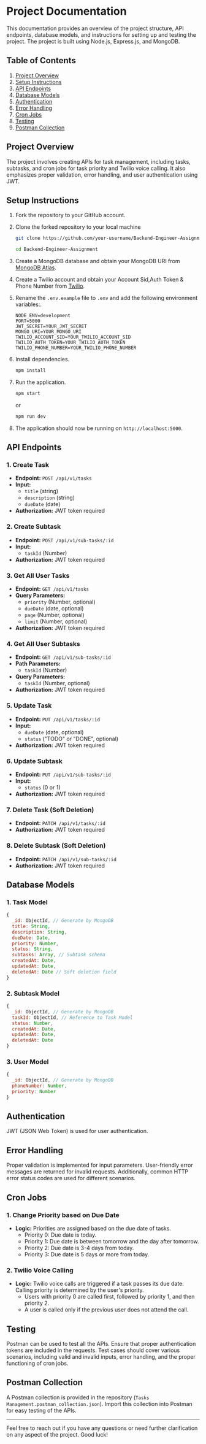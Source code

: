# Project Documentation

This documentation provides an overview of the project structure, API endpoints, database models, and instructions for setting up and testing the project. The project is built using Node.js, Express.js, and MongoDB.

## Table of Contents

1. [Project Overview](#project-overview)
2. [Setup Instructions](#setup-instructions)
3. [API Endpoints](#api-endpoints)
4. [Database Models](#database-models)
5. [Authentication](#authentication)
6. [Error Handling](#error-handling)
7. [Cron Jobs](#cron-jobs)
8. [Testing](#testing)
9. [Postman Collection](#postman-collection)

## Project Overview

The project involves creating APIs for task management, including tasks, subtasks, and cron jobs for task priority and Twilio voice calling. It also emphasizes proper validation, error handling, and user authentication using JWT.

## Setup Instructions

1. Fork the repository to your GitHub account.
2. Clone the forked repository to your local machine

   ```bash
   git clone https://github.com/your-username/Backend-Engineer-Assignment.git
   ```

   ```bash
   cd Backend-Engineer-Assignment
   ```

3. Create a MongoDB database and obtain your MongoDB URI from [MongoDB Atlas](https://www.mongodb.com/cloud/atlas).
4. Create a Twilio account and obtain your Account Sid,Auth Token & Phone Number from [Twilio](https://www.twilio.com/en-us).

5. Rename the `.env.example` file to `.env` and add the following environment variables:.

   ```
   NODE_ENV=development
   PORT=5000
   JWT_SECRET=YOUR_JWT_SECRET
   MONGO_URI=YOUR_MONGO_URI
   TWILIO_ACCOUNT_SID=YOUR_TWILIO_ACCOUNT_SID
   TWILIO_AUTH_TOKEN=YOUR_TWILIO_AUTH_TOKEN
   TWILIO_PHONE_NUMBER=YOUR_TWILIO_PHONE_NUMBER
   ```

6. Install dependencies.

   ```bash
   npm install
   ```

7. Run the application.

   ```bash
   npm start
   ```

   or

   ```bash
   npm run dev
   ```

8. The application should now be running on `http://localhost:5000`.

## API Endpoints

### 1. Create Task

- **Endpoint:** `POST /api/v1/tasks`
- **Input:**
  - `title` (string)
  - `description` (string)
  - `dueDate` (date)
- **Authorization:** JWT token required

### 2. Create Subtask

- **Endpoint:** `POST /api/v1/sub-tasks/:id`
- **Input:**
  - `taskId` (Number)
- **Authorization:** JWT token required

### 3. Get All User Tasks

- **Endpoint:** `GET /api/v1/tasks`
- **Query Parameters:**
  - `priority` (Number, optional)
  - `dueDate` (date, optional)
  - `page` (Number, optional)
  - `limit` (Number, optional)
- **Authorization:** JWT token required

### 4. Get All User Subtasks

- **Endpoint:** `GET /api/v1/sub-tasks/:id`
- **Path Parameters:**
  - `taskId` (Number)
- **Query Parameters:**
  - `taskId` (Number, optional)
- **Authorization:** JWT token required

### 5. Update Task

- **Endpoint:** `PUT /api/v1/tasks/:id`
- **Input:**
  - `dueDate` (date, optional)
  - `status` ("TODO" or "DONE", optional)
- **Authorization:** JWT token required

### 6. Update Subtask

- **Endpoint:** `PUT /api/v1/sub-tasks/:id`
- **Input:**
  - `status` (0 or 1)
- **Authorization:** JWT token required

### 7. Delete Task (Soft Deletion)

- **Endpoint:** `PATCH /api/v1/tasks/:id`
- **Authorization:** JWT token required

### 8. Delete Subtask (Soft Deletion)

- **Endpoint:** `PATCH /api/v1/sub-tasks/:id`
- **Authorization:** JWT token required

## Database Models

### 1. Task Model

```javascript
{
  _id: ObjectId, // Generate by MongoDB
  title: String,
  description: String,
  dueDate: Date,
  priority: Number,
  status: String,
  subtasks: Array, // Subtask schema
  createdAt: Date,
  updatedAt: Date,
  deletedAt: Date // Soft deletion field
}
```

### 2. Subtask Model

```javascript
{
  _id: ObjectId, // Generate by MongoDB
  taskId: ObjectId, // Reference to Task Model
  status: Number,
  createdAt: Date,
  updatedAt: Date,
  deletedAt: Date
}
```

### 3. User Model

```javascript
{
  _id: ObjectId, // Generate by MongoDB
  phoneNumber: Number,
  priority: Number
}
```

## Authentication

JWT (JSON Web Token) is used for user authentication.

## Error Handling

Proper validation is implemented for input parameters. User-friendly error messages are returned for invalid requests. Additionally, common HTTP error status codes are used for different scenarios.

## Cron Jobs

### 1. Change Priority based on Due Date

- **Logic:** Priorities are assigned based on the due date of tasks.
  - Priority 0: Due date is today.
  - Priority 1: Due date is between tomorrow and the day after tomorrow.
  - Priority 2: Due date is 3-4 days from today.
  - Priority 3: Due date is 5 days or more from today.

### 2. Twilio Voice Calling

- **Logic:** Twilio voice calls are triggered if a task passes its due date. Calling priority is determined by the user's priority.
  - Users with priority 0 are called first, followed by priority 1, and then priority 2.
  - A user is called only if the previous user does not attend the call.

## Testing

Postman can be used to test all the APIs. Ensure that proper authentication tokens are included in the requests. Test cases should cover various scenarios, including valid and invalid inputs, error handling, and the proper functioning of cron jobs.

## Postman Collection

A Postman collection is provided in the repository (`Tasks Management.postman_collection.json`). Import this collection into Postman for easy testing of the APIs.

---

Feel free to reach out if you have any questions or need further clarification on any aspect of the project. Good luck!
